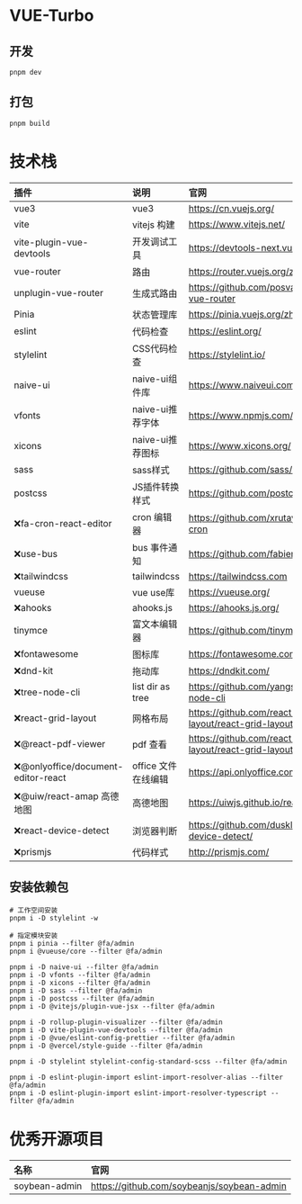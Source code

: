 # VUE-Turbo

## 开发

```
pnpm dev
```

## 打包

```
pnpm build
```

# 技术栈

| 插件                                | 说明                | 官网                                                   |
| :---------------------------------- | :------------------ | :----------------------------------------------------- |
| vue3                                | vue3                | https://cn.vuejs.org/                                  |
| vite                                | vitejs 构建         | https://www.vitejs.net/                                |
| vite-plugin-vue-devtools            | 开发调试工具        | https://devtools-next.vuejs.org/                       |
| vue-router                          | 路由                | https://router.vuejs.org/zh/                           |
| unplugin-vue-router                 | 生成式路由          | https://github.com/posva/unplugin-vue-router           |
| Pinia                               | 状态管理库          | https://pinia.vuejs.org/zh/                            |
| eslint                              | 代码检查            | https://eslint.org/                                    |
| stylelint                           | CSS代码检查         | https://stylelint.io/                                  |
| naive-ui                            | naive-ui组件库      | https://www.naiveui.com/                               |
| vfonts                              | naive-ui推荐字体    | https://www.npmjs.com/package/vfonts                   |
| xicons                              | naive-ui推荐图标    | https://www.xicons.org/                                |
| sass                                | sass样式            | https://github.com/sass/dart-sass                      |
| postcss                             | JS插件转换样式      | https://github.com/postcss/postcss                     |
| ❌fa-cron-react-editor              | cron 编辑器         | https://github.com/xrutayisire/react-js-cron           |
| ❌use-bus                           | bus 事件通知        | https://github.com/fabienjuif/use-bus                  |
| ❌tailwindcss                       | tailwindcss         | https://tailwindcss.com                                |
| vueuse                              | vue use库           | https://vueuse.org/                                    |
| ❌ahooks                            | ahooks.js           | https://ahooks.js.org/                                 |
| tinymce                             | 富文本编辑器        | https://github.com/tinymce/tinymce                     |
| ❌fontawesome                       | 图标库              | https://fontawesome.com/                               |
| ❌dnd-kit                           | 拖动库              | https://dndkit.com/                                    |
| ❌tree-node-cli                     | list dir as tree    | https://github.com/yangshun/tree-node-cli              |
| ❌react-grid-layout                 | 网格布局            | https://github.com/react-grid-layout/react-grid-layout |
| ❌@react-pdf-viewer                 | pdf 查看            | https://github.com/react-grid-layout/react-grid-layout |
| ❌@onlyoffice/document-editor-react | office 文件在线编辑 | https://api.onlyoffice.com/                            |
| ❌@uiw/react-amap 高德地图          | 高德地图            | https://uiwjs.github.io/react-amap/                    |
| ❌react-device-detect               | 浏览器判断          | https://github.com/duskload/react-device-detect/       |
| ❌prismjs                           | 代码样式            | http://prismjs.com/                                    |

## 安装依赖包

```
# 工作空间安装
pnpm i -D stylelint -w

# 指定模块安装
pnpm i pinia --filter @fa/admin
pnpm i @vueuse/core --filter @fa/admin

pnpm i -D naive-ui --filter @fa/admin
pnpm i -D vfonts --filter @fa/admin
pnpm i -D xicons --filter @fa/admin
pnpm i -D sass --filter @fa/admin
pnpm i -D postcss --filter @fa/admin
pnpm i -D @vitejs/plugin-vue-jsx --filter @fa/admin

pnpm i -D rollup-plugin-visualizer --filter @fa/admin
pnpm i -D vite-plugin-vue-devtools --filter @fa/admin
pnpm i -D @vue/eslint-config-prettier --filter @fa/admin
pnpm i -D @vercel/style-guide --filter @fa/admin

pnpm i -D stylelint stylelint-config-standard-scss --filter @fa/admin

pnpm i -D eslint-plugin-import eslint-import-resolver-alias --filter @fa/admin
pnpm i -D eslint-plugin-import eslint-import-resolver-typescript --filter @fa/admin
```

# 优秀开源项目

| 名称          | 官网                                       |
| :------------ | :----------------------------------------- |
| soybean-admin | https://github.com/soybeanjs/soybean-admin |
